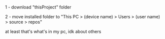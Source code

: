 1 - download "thisProject" folder

2 - move installed folder to "This PC > (device name) > Users > (user name) > source > repos"

at least that's what's in my pc, idk about others
